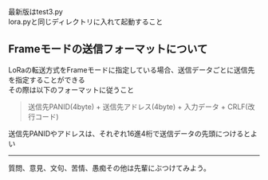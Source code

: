 ﻿最新版はtest3.py  
lora.pyと同じディレクトリに入れて起動すること  

Frameモードの送信フォーマットについて  
---

LoRaの転送方式をFrameモードに指定している場合、送信データごとに送信先を指定することができる  
その際は以下のフォーマットに従うこと  
>送信先PANID(4byte) + 送信先アドレス(4byte) + 入力データ + CRLF(改行コード)  

送信先PANIDやアドレスは、それぞれ16進4桁で送信データの先頭につけるとよい  

---

質問、意見、文句、苦情、愚痴その他は先輩にぶつけてみよう。